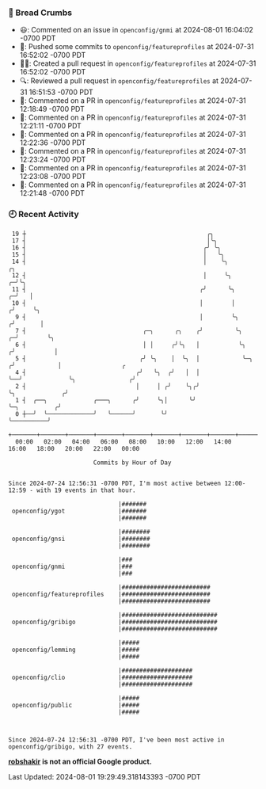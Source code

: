 ### 🍞 Bread Crumbs

 * 😃: Commented on an issue in `openconfig/gnmi` at 2024-08-01 16:04:02 -0700 PDT
 * 🚢: Pushed some commits to `openconfig/featureprofiles` at 2024-07-31 16:52:02 -0700 PDT
 * ✍🏼: Created a pull request in `openconfig/featureprofiles` at 2024-07-31 16:52:02 -0700 PDT
 * 🔍: Reviewed a pull request in  `openconfig/featureprofiles` at 2024-07-31 16:51:53 -0700 PDT
 * 💬: Commented on a PR in  `openconfig/featureprofiles` at 2024-07-31 12:18:49 -0700 PDT
 * 💬: Commented on a PR in  `openconfig/featureprofiles` at 2024-07-31 12:21:11 -0700 PDT
 * 💬: Commented on a PR in  `openconfig/featureprofiles` at 2024-07-31 12:22:36 -0700 PDT
 * 💬: Commented on a PR in  `openconfig/featureprofiles` at 2024-07-31 12:23:24 -0700 PDT
 * 💬: Commented on a PR in  `openconfig/featureprofiles` at 2024-07-31 12:23:08 -0700 PDT
 * 💬: Commented on a PR in  `openconfig/featureprofiles` at 2024-07-31 12:21:48 -0700 PDT

### 🕘 Recent Activity
```
 19 ┼                                                   ╭╮
 17 ┤                                                   │╰╮
 16 ┤                                                  ╭╯ ╰╮
 15 ┤                                                  │   ╰╮
 14 ┤                                                  │    ╰╮                   ╭╮
 12 ┤                                                  │     ╰╮                ╭─╯╰╮
 11 ┤                                                 ╭╯      ╰╮             ╭─╯   │
 10 ┤                                                 │        │            ╭╯     ╰╮
  9 ┤                                                 │        ╰╮          ╭╯       │
  7 ┤                                 ╭─╮      ╭╮    ╭╯         ╰╮       ╭─╯        ╰╮
  6 ┤                                 │ │     ╭╯╰╮   │           ╰╮     ╭╯           │
  5 ┤                                ╭╯ ╰╮    │  ╰╮  │            ╰─╮  ╭╯            │                 ╭
  4 ┤                               ╭╯   ╰╮  ╭╯   │  │              ╰──╯             ╰╮               ╭╯
  2 ┤                               │     │ ╭╯    ╰╮╭╯                                ╰╮             ╭╯
  1 ┤  ╭──╮             ╭───╮      ╭╯     ╰╮│      ╰╯                                  ╰─╮          ╭╯
  0 ┼──╯  ╰─────────────╯   ╰──────╯       ╰╯                                            ╰──────────╯
    +───────+───────+───────+───────+───────+───────+───────+───────+───────+───────+───────+───────+────
  00:00   02:00   04:00   06:00   08:00   10:00   12:00   14:00   16:00   18:00   20:00   22:00   00:00   

						Commits by Hour of Day


Since 2024-07-24 12:56:31 -0700 PDT, I'm most active between 12:00-12:59 - with 19 events in that hour.

```



```
                               |#######
 openconfig/ygot               |#######
                               |#######

                               |########
 openconfig/gnsi               |########
                               |########

                               |###
 openconfig/gnmi               |###
                               |###

                               |#########################
 openconfig/featureprofiles    |#########################
                               |#########################

                               |###########################
 openconfig/gribigo            |###########################
                               |###########################

                               |#####
 openconfig/lemming            |#####
                               |#####

                               |####################
 openconfig/clio               |####################
                               |####################

                               |#####
 openconfig/public             |#####
                               |#####



Since 2024-07-24 12:56:31 -0700 PDT, I've been most active in openconfig/gribigo, with 27 events.

```
**[robshakir](mailto:robjs@google.com) is not an official Google product.**  


Last Updated: 2024-08-01 19:29:49.318143393 -0700 PDT
